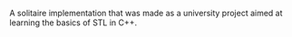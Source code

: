 A solitaire implementation that was made as a university project aimed at learning the basics of STL in C++. 

